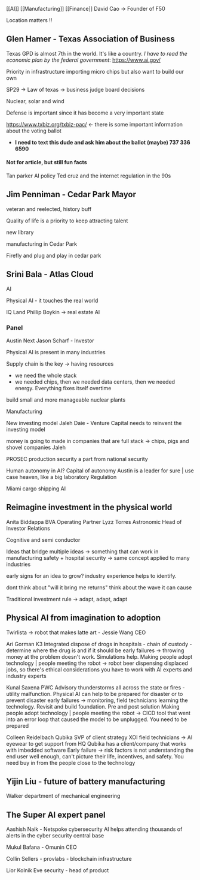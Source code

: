 [[AI]] [[Manufacturing]] [[Finance]]
David Cao -> Founder of F50 

Location matters !!
## Glen Hamer - Texas Association of Business
Texas GPD is almost 7th in the world. It's like a country. 
*I have to read the economic plan by the federal government*: https://www.ai.gov/

Priority in infrastructure
importing micro chips but also want to build our own

SP29 -> Law of texas -> business judge board decisions 

Nuclear, solar and wind 

Defense is important since it has become a very important state 

https://www.txbiz.org/txbiz-pac/ <- there is some important information about the voting ballot 
- **I need to text this dude and ask him about the ballot (maybe) 737 336 6590**

#### Not for article, but still fun facts
Tan parker AI policy 
Ted cruz and the internet regulation in the 90s 


## Jim Penniman - Cedar Park Mayor 
veteran and reelected, history buff 

Quality of life is a priority to keep attracting talent 

new library 

manufacturing in Cedar Park 

Firefly and plug and play  in cedar park 

## Srini Bala - Atlas Cloud
AI 


Physical AI - it touches the real world 

IQ Land Phillip Boykin -> real estate AI 
### Panel
Austin Next Jason Scharf - Investor

Physical AI is present in many industries 

Supply chain is the key -> having resources 
- we need the whole stack 
- we needed chips, then we needed data centers, then we needed energy. Everything fixes itself overtime 

build small and more manageable nuclear plants 

Manufacturing 

New investing model Jaleh Daie - Venture Capital needs to reinvent the investing model 

money is going to made in companies that are full stack -> chips, pigs and shovel companies  Jaleh 

PROSEC production security a part from national security 


Human autonomy in AI? Capital of autonomy 
Austin is a leader for sure | use case heaven, like a big laboratory 
Regulation 

Miami cargo shipping AI 

## Reimagine investment in the physical world
Anita Biddappa BVA Operating Partner 
Lyzz Torres Astronomic Head of Investor Relations 

Cognitive and semi conductor 

Ideas that bridge multiple ideas -> something that can work in manufacturing safety + hospital security -> same concept applied to many industries 

early signs for an idea to grow? industry experience helps to identify. 

dont think about "will it bring me returns" think about the wave it can cause 

Traditional investment rule -> adapt, adapt, adapt 

## Physical AI from imagination to adoption

Twirlista -> robot that makes latte art - Jessie Wang CEO 

Ari Gorman K3 Integrated 
dispose of drogs in hospitals - chain of custody - determine where the drug is and if it should be 
early failures -> throwing money at the problem doesn't work. Simulations help.
Making people adopt technology | people meeting the robot -> robot beer dispensing displaced jobs, so there's ethical considerations
you have to work with AI experts and industry experts 

Kunal Saxena PWC Advisory 
thunderstorms all across the state or fires - utility malfunction. 
Physical AI can help to be prepared for disaster or to prevent disaster 
early failures -> monitoring, field technicians learning the technology. Revisit and build foundation. Pre and post solution 
Making people adopt technology | people meeting the robot -> CICD tool that went into an error loop that caused the model to be unplugged. You need to be prepared 


Colleen Reidelbach Qubika SVP of client strategy 
XOI field technicians -> AI eyewear to get support from HQ 
Qubika has a client/company that works with imbedded software 
Early failure -> risk factors is not understanding the end user well enough, can't picture their life, incentives, and safety. You need buy in from the people close to the technology 

## Yijin Liu - future of battery manufacturing 
Walker department of mechanical engineering 


## The Super AI expert panel 
Aashish Naik - Netspoke cybersecurity 
AI helps attending thousands of alerts in the cyber security central base


Mukul Bafana - Omunin CEO

Collin Sellers - provlabs - blockchain infrastructure 

Lior Kolnik Eve security - head of product
